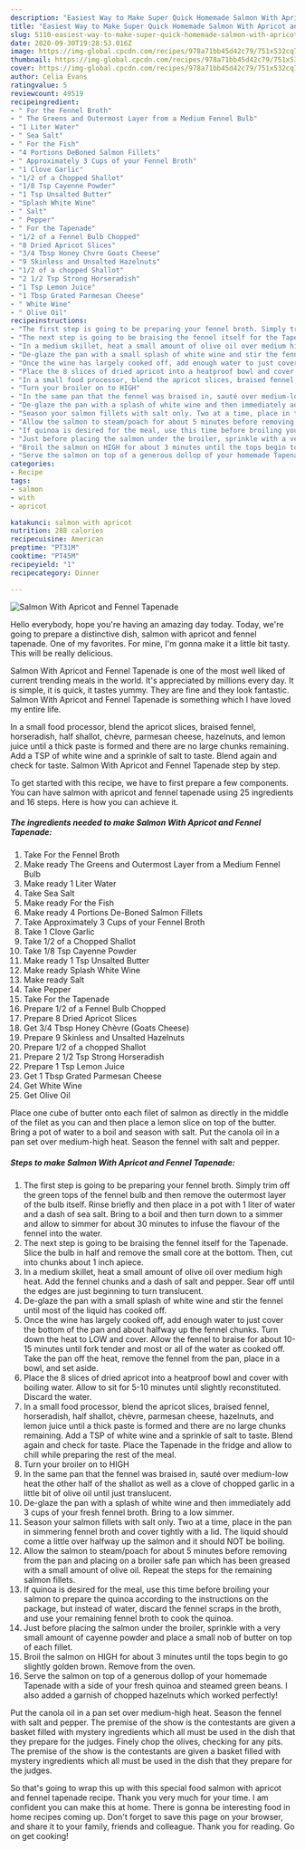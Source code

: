 ```yaml
---
description: "Easiest Way to Make Super Quick Homemade Salmon With Apricot and Fennel Tapenade"
title: "Easiest Way to Make Super Quick Homemade Salmon With Apricot and Fennel Tapenade"
slug: 5110-easiest-way-to-make-super-quick-homemade-salmon-with-apricot-and-fennel-tapenade
date: 2020-09-30T19:28:53.016Z
image: https://img-global.cpcdn.com/recipes/978a71bb45d42c79/751x532cq70/salmon-with-apricot-and-fennel-tapenade-recipe-main-photo.jpg
thumbnail: https://img-global.cpcdn.com/recipes/978a71bb45d42c79/751x532cq70/salmon-with-apricot-and-fennel-tapenade-recipe-main-photo.jpg
cover: https://img-global.cpcdn.com/recipes/978a71bb45d42c79/751x532cq70/salmon-with-apricot-and-fennel-tapenade-recipe-main-photo.jpg
author: Celia Evans
ratingvalue: 5
reviewcount: 49519
recipeingredient:
- " For the Fennel Broth"
- " The Greens and Outermost Layer from a Medium Fennel Bulb"
- "1 Liter Water"
- " Sea Salt"
- " For the Fish"
- "4 Portions DeBoned Salmon Fillets"
- " Approximately 3 Cups of your Fennel Broth"
- "1 Clove Garlic"
- "1/2 of a Chopped Shallot"
- "1/8 Tsp Cayenne Powder"
- "1 Tsp Unsalted Butter"
- "Splash White Wine"
- " Salt"
- " Pepper"
- " For the Tapenade"
- "1/2 of a Fennel Bulb Chopped"
- "8 Dried Apricot Slices"
- "3/4 Tbsp Honey Chvre Goats Cheese"
- "9 Skinless and Unsalted Hazelnuts"
- "1/2 of a chopped Shallot"
- "2 1/2 Tsp Strong Horseradish"
- "1 Tsp Lemon Juice"
- "1 Tbsp Grated Parmesan Cheese"
- " White Wine"
- " Olive Oil"
recipeinstructions:
- "The first step is going to be preparing your fennel broth. Simply trim off the green tops of the fennel bulb and then remove the outermost layer of the bulb itself. Rinse briefly and then place in a pot with 1 liter of water and a dash of sea salt. Bring to a boil and then turn down to a simmer and allow to simmer for about 30 minutes to infuse the flavour of the fennel into the water."
- "The next step is going to be braising the fennel itself for the Tapenade. Slice the bulb in half and remove the small core at the bottom. Then, cut into chunks about 1 inch apiece."
- "In a medium skillet, heat a small amount of olive oil over medium high heat. Add the fennel chunks and a dash of salt and pepper. Sear off until the edges are just beginning to turn translucent."
- "De-glaze the pan with a small splash of white wine and stir the fennel until most of the liquid has cooked off."
- "Once the wine has largely cooked off, add enough water to just cover the bottom of the pan and about halfway up the fennel chunks. Turn down the heat to LOW and cover. Allow the fennel to braise for about 10-15 minutes until fork tender and most or all of the water as cooked off. Take the pan off the heat, remove the fennel from the pan, place in a bowl, and set aside."
- "Place the 8 slices of dried apricot into a heatproof bowl and cover with boiling water. Allow to sit for 5-10 minutes until slightly reconstituted. Discard the water."
- "In a small food processor, blend the apricot slices, braised fennel, horseradish, half shallot, chèvre, parmesan cheese, hazelnuts, and lemon juice until a thick paste is formed and there are no large chunks remaining. Add a TSP of white wine and a sprinkle of salt to taste. Blend again and check for taste. Place the Tapenade in the fridge and allow to chill while preparing the rest of the meal."
- "Turn your broiler on to HIGH"
- "In the same pan that the fennel was braised in, sauté over medium-low heat the other half of the shallot as well as a clove of chopped garlic in a little bit of olive oil until just translucent."
- "De-glaze the pan with a splash of white wine and then immediately add 3 cups of your fresh fennel broth. Bring to a low simmer."
- "Season your salmon fillets with salt only. Two at a time, place in the pan in simmering fennel broth and cover tightly with a lid. The liquid should come a little over halfway up the salmon and it should NOT be boiling."
- "Allow the salmon to steam/poach for about 5 minutes before removing from the pan and placing on a broiler safe pan which has been greased with a small amount of olive oil. Repeat the steps for the remaining salmon fillets."
- "If quinoa is desired for the meal, use this time before broiling your salmon to prepare the quinoa according to the instructions on the package, but instead of water, discard the fennel scraps in the broth, and use your remaining fennel broth to cook the quinoa."
- "Just before placing the salmon under the broiler, sprinkle with a very small amount of cayenne powder and place a small nob of butter on top of each fillet."
- "Broil the salmon on HIGH for about 3 minutes until the tops begin to go slightly golden brown. Remove from the oven."
- "Serve the salmon on top of a generous dollop of your homemade Tapenade with a side of your fresh quinoa and steamed green beans. I also added a garnish of chopped hazelnuts which worked perfectly!"
categories:
- Recipe
tags:
- salmon
- with
- apricot

katakunci: salmon with apricot 
nutrition: 288 calories
recipecuisine: American
preptime: "PT31M"
cooktime: "PT45M"
recipeyield: "1"
recipecategory: Dinner

---
```



![Salmon With Apricot and Fennel Tapenade](https://img-global.cpcdn.com/recipes/978a71bb45d42c79/751x532cq70/salmon-with-apricot-and-fennel-tapenade-recipe-main-photo.jpg)

Hello everybody, hope you're having an amazing day today. Today, we're going to prepare a distinctive dish, salmon with apricot and fennel tapenade. One of my favorites. For mine, I'm gonna make it a little bit tasty. This will be really delicious.

Salmon With Apricot and Fennel Tapenade is one of the most well liked of current trending meals in the world. It's appreciated by millions every day. It is simple, it is quick, it tastes yummy. They are fine and they look fantastic. Salmon With Apricot and Fennel Tapenade is something which I have loved my entire life.

In a small food processor, blend the apricot slices, braised fennel, horseradish, half shallot, chèvre, parmesan cheese, hazelnuts, and lemon juice until a thick paste is formed and there are no large chunks remaining. Add a TSP of white wine and a sprinkle of salt to taste. Blend again and check for taste. Salmon With Apricot and Fennel Tapenade step by step.


To get started with this recipe, we have to first prepare a few components. You can have salmon with apricot and fennel tapenade using 25 ingredients and 16 steps. Here is how you can achieve it.

<!--inarticleads1-->

##### The ingredients needed to make Salmon With Apricot and Fennel Tapenade:

1. Take  For the Fennel Broth
1. Make ready  The Greens and Outermost Layer from a Medium Fennel Bulb
1. Make ready 1 Liter Water
1. Take  Sea Salt
1. Make ready  For the Fish
1. Make ready 4 Portions De-Boned Salmon Fillets
1. Take  Approximately 3 Cups of your Fennel Broth
1. Take 1 Clove Garlic
1. Take 1/2 of a Chopped Shallot
1. Take 1/8 Tsp Cayenne Powder
1. Make ready 1 Tsp Unsalted Butter
1. Make ready Splash White Wine
1. Make ready  Salt
1. Take  Pepper
1. Take  For the Tapenade
1. Prepare 1/2 of a Fennel Bulb Chopped
1. Prepare 8 Dried Apricot Slices
1. Get 3/4 Tbsp Honey Chèvre (Goats Cheese)
1. Prepare 9 Skinless and Unsalted Hazelnuts
1. Prepare 1/2 of a chopped Shallot
1. Prepare 2 1/2 Tsp Strong Horseradish
1. Prepare 1 Tsp Lemon Juice
1. Get 1 Tbsp Grated Parmesan Cheese
1. Get  White Wine
1. Get  Olive Oil


Place one cube of butter onto each filet of salmon as directly in the middle of the filet as you can and then place a lemon slice on top of the butter. Bring a pot of water to a boil and season with salt. Put the canola oil in a pan set over medium-high heat. Season the fennel with salt and pepper. 

<!--inarticleads2-->

##### Steps to make Salmon With Apricot and Fennel Tapenade:

1. The first step is going to be preparing your fennel broth. Simply trim off the green tops of the fennel bulb and then remove the outermost layer of the bulb itself. Rinse briefly and then place in a pot with 1 liter of water and a dash of sea salt. Bring to a boil and then turn down to a simmer and allow to simmer for about 30 minutes to infuse the flavour of the fennel into the water.
1. The next step is going to be braising the fennel itself for the Tapenade. Slice the bulb in half and remove the small core at the bottom. Then, cut into chunks about 1 inch apiece.
1. In a medium skillet, heat a small amount of olive oil over medium high heat. Add the fennel chunks and a dash of salt and pepper. Sear off until the edges are just beginning to turn translucent.
1. De-glaze the pan with a small splash of white wine and stir the fennel until most of the liquid has cooked off.
1. Once the wine has largely cooked off, add enough water to just cover the bottom of the pan and about halfway up the fennel chunks. Turn down the heat to LOW and cover. Allow the fennel to braise for about 10-15 minutes until fork tender and most or all of the water as cooked off. Take the pan off the heat, remove the fennel from the pan, place in a bowl, and set aside.
1. Place the 8 slices of dried apricot into a heatproof bowl and cover with boiling water. Allow to sit for 5-10 minutes until slightly reconstituted. Discard the water.
1. In a small food processor, blend the apricot slices, braised fennel, horseradish, half shallot, chèvre, parmesan cheese, hazelnuts, and lemon juice until a thick paste is formed and there are no large chunks remaining. Add a TSP of white wine and a sprinkle of salt to taste. Blend again and check for taste. Place the Tapenade in the fridge and allow to chill while preparing the rest of the meal.
1. Turn your broiler on to HIGH
1. In the same pan that the fennel was braised in, sauté over medium-low heat the other half of the shallot as well as a clove of chopped garlic in a little bit of olive oil until just translucent.
1. De-glaze the pan with a splash of white wine and then immediately add 3 cups of your fresh fennel broth. Bring to a low simmer.
1. Season your salmon fillets with salt only. Two at a time, place in the pan in simmering fennel broth and cover tightly with a lid. The liquid should come a little over halfway up the salmon and it should NOT be boiling.
1. Allow the salmon to steam/poach for about 5 minutes before removing from the pan and placing on a broiler safe pan which has been greased with a small amount of olive oil. Repeat the steps for the remaining salmon fillets.
1. If quinoa is desired for the meal, use this time before broiling your salmon to prepare the quinoa according to the instructions on the package, but instead of water, discard the fennel scraps in the broth, and use your remaining fennel broth to cook the quinoa.
1. Just before placing the salmon under the broiler, sprinkle with a very small amount of cayenne powder and place a small nob of butter on top of each fillet.
1. Broil the salmon on HIGH for about 3 minutes until the tops begin to go slightly golden brown. Remove from the oven.
1. Serve the salmon on top of a generous dollop of your homemade Tapenade with a side of your fresh quinoa and steamed green beans. I also added a garnish of chopped hazelnuts which worked perfectly!


Put the canola oil in a pan set over medium-high heat. Season the fennel with salt and pepper. The premise of the show is the contestants are given a basket filled with mystery ingredients which all must be used in the dish that they prepare for the judges. Finely chop the olives, checking for any pits. The premise of the show is the contestants are given a basket filled with mystery ingredients which all must be used in the dish that they prepare for the judges. 

So that's going to wrap this up with this special food salmon with apricot and fennel tapenade recipe. Thank you very much for your time. I am confident you can make this at home. There is gonna be interesting food in home recipes coming up. Don't forget to save this page on your browser, and share it to your family, friends and colleague. Thank you for reading. Go on get cooking!
